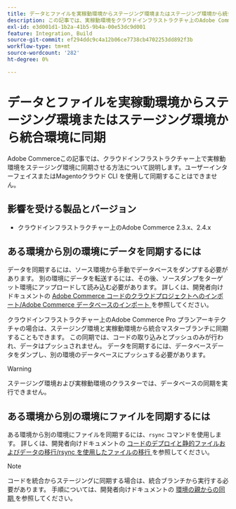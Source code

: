 ```yaml
---
title: データとファイルを実稼動環境からステージング環境またはステージング環境から統合環境に同期
description: この記事では、実稼動環境をクラウドインフラストラクチャ上のAdobe Commerceのステージングに同期する方法について説明します。同期は不可能です。
exl-id: e3d001d1-1b2a-41b5-9b4a-00e53dc9d001
feature: Integration, Build
source-git-commit: ef294ddc9c4a12b06ce7738cb4702253dd892f3b
workflow-type: tm+mt
source-wordcount: '282'
ht-degree: 0%

---
```


# データとファイルを実稼動環境からステージング環境またはステージング環境から統合環境に同期

Adobe Commerceこの記事では、クラウドインフラストラクチャー上で実稼動環境をステージング環境に同期させる方法について説明します。ユーザーインターフェイスまたはMagentoクラウド CLI を使用して同期することはできません。

## 影響を受ける製品とバージョン

* クラウドインフラストラクチャー上のAdobe Commerce 2.3.x、2.4.x

## ある環境から別の環境にデータを同期するには

データを同期するには、ソース環境から手動でデータベースをダンプする必要があります。 別の環境にデータを転送するには、その後、ソースダンプをターゲット環境にアップロードして読み込む必要があります。 詳しくは、開発者向けドキュメントの [Adobe Commerce コードのクラウドプロジェクトへのインポート/Adobe Commerce データベースのインポート ](https://devdocs.magento.com/cloud/setup/first-time-setup-import-import.html) を参照してください。

クラウドインフラストラクチャー上のAdobe Commerce Pro プランアーキテクチャの場合は、ステージング環境と実稼動環境から統合マスターブランチに同期することもできます。 この同期では、コードの取り込みとプッシュのみが行われ、データはプッシュされません。 データを同期するには、データベースデータをダンプし、別の環境のデータベースにプッシュする必要があります。

>[!WARNING]
>
>ステージング環境および実稼動環境のクラスターでは、データベースの同期を実行できません。

## ある環境から別の環境にファイルを同期するには

ある環境から別の環境にファイルを同期するには、`rsync` コマンドを使用します。 詳しくは、開発者向けドキュメントの [ コードのデプロイと静的ファイルおよびデータの移行/rsync を使用したファイルの移行 ](https://devdocs.magento.com/cloud/live/stage-prod-migrate.html#migrate-files-using-rsync) を参照してください。

>[!NOTE]
>
>コードを統合からステージングに同期する場合は、統合ブランチから実行する必要があります。 手順については、開発者向けドキュメントの [ 環境の親からの同期 ](/docs/commerce-cloud-service/user-guide/project/console-branches.html#sync-an-environment) を参照してください。
